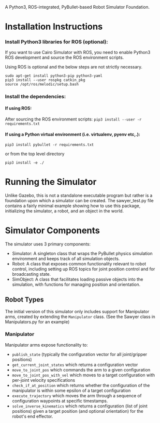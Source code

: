 A Python3, ROS-integrated, PyBullet-based Robot Simulator Foundation.


# Installation Instructions

### Install Python3 libraries for ROS (optional):
If you want to use Cairo Simulator with ROS, you need to enable Python3 ROS development and source the ROS environment scripts.

Using ROS is optional and the below steps are not strictly necessary.

```
sudo apt-get install python3-pip python3-yaml
pip3 install --user rospkg catkin_pkg
source /opt/ros/melodic/setup.bash
```

### Install the dependencies: 

#### If using ROS:

After sourcing the ROS environment scripts:
`pip3 install --user -r requirements.txt`

#### If using a Python virtual environment (i.e. virtualenv, pyenv etc,.):
`pip3 install pybullet -r requirements.txt`

or from the top level directory

`pip3 install -e ./`

# Running the Simulator
Unlike Gazebo, this is not a standalone executable program but rather is a foundation upon which a simulator can be created. The sawyer_test.py file contains a fairly minimal example showing how to use this package, initializing the simulator, a robot, and an object in the world.

# Simulator Components
The simulator uses 3 primary components: 
- Simulator: A singleton class that wraps the PyBullet physics simulation environment and keeps track of all simulation objects.
- Robot: A class that exposes common functionality relevant to robot control, including setting up ROS topics for joint position control and for broadcasting state.
- SimObject: A class that facilitates loading passive objects into the simulation, with functions for managing position and orientation.

## Robot Types
The initial version of this simulator only includes support for Manipulator arms, created by extending the `Manipulator` class. (See the Sawyer class in Manipulators.py for an example)

### Manipulator
Manipulator arms expose functionality to:
- `publish_state` (typically the configuration vector for all joint/gripper positions)
- `get_current_joint_states` which returns a configuration vector
- `move_to_joint_pos` which commands the arm to a given configuration
- `move_to_joint_pos_with_vel` which moves to a target configuration with per-joint velocity specifications
- `check_if_at_position` which returns whether the configuration of the manipulator is within some epsilon of a target configuration
- `execute_trajectory` which moves the arm through a sequence of configuration waypoints at specific timestamps.
- `solve_inverse_kinematics` which returns a configuration (list of joint positions) given a target position (and optional orientation) for the robot's end effector.
